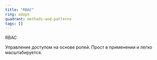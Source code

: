 ```yaml
---
title: "RBAC"
ring: adopt
quadrant: methods-and-patterns
tags: []
---
```


RBAC

Управление доступом на основе ролей. Прост в применении и легко масштабируется.
